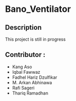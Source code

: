 # Bano_Ventilator
## Description
This project is still in progress

## Contributor :
- Kang Aso
- Iqbal Fawwaz
- Fadhel Hariz Dzulfikar
- M. Arkan Abhinawa
- Rafi Sageri
- Thariq Ramadhan
